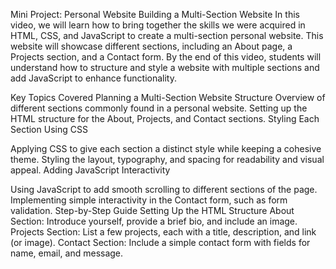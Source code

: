 Mini Project: Personal Website
Building a Multi-Section Website
In this video, we will learn how to bring together the skills we were acquired in HTML, CSS, and JavaScript to create a multi-section personal website. This website will showcase different sections, including an About page, a Projects section, and a Contact form. By the end of this video, students will understand how to structure and style a website with multiple sections and add JavaScript to enhance functionality.

Key Topics Covered
Planning a Multi-Section Website Structure
Overview of different sections commonly found in a personal website.
Setting up the HTML structure for the About, Projects, and Contact sections.
Styling Each Section Using CSS

Applying CSS to give each section a distinct style while keeping a cohesive theme.
Styling the layout, typography, and spacing for readability and visual appeal.
Adding JavaScript Interactivity

Using JavaScript to add smooth scrolling to different sections of the page.
Implementing simple interactivity in the Contact form, such as form validation.
Step-by-Step Guide
Setting Up the HTML Structure
About Section: Introduce yourself, provide a brief bio, and include an image.
Projects Section: List a few projects, each with a title, description, and link (or image).
Contact Section: Include a simple contact form with fields for name, email, and message.
